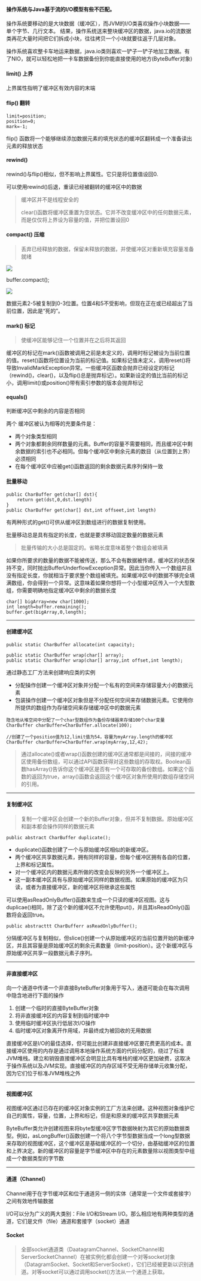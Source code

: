 #### 操作系统与Java基于流的I/O模型有些不匹配。

操作系统要移动的是大块数据（缓冲区），而JVM的I/O类喜欢操作小块数据——单个字节、几行文本。	结果，操作系统送来整块缓冲区的数据，java.io的流数据类再花大量时间把它们拆成小块，往往拷贝一个小块就要往返于几层对象。	

操作系统喜欢整卡车地运来数据，java.io类则喜欢一铲子一铲子地加工数据。有了NIO，就可以轻松地把一卡车数据备份到你能直接使用的地方(ByteBuffer对象)



#### limit() 上界

上界属性指明了缓冲区有效内容的末端



#### flip() 翻转

~~~
limit=position;
position=0;
mark=-1;
~~~



flip() 函数将一个能够继续添加数据元素的填充状态的缓冲区翻转成一个准备读出元素的释放状态



#### rewind()

rewind()与flip()相似，但不影响上界属性。它只是将位置值设回0.

可以使用rewind()后退，重读已经被翻转的缓冲区中的数据



> 缓冲区并不是线程安全的
>
> clear()函数将缓冲区重置为空状态。它并不改变缓冲区中的任何数据元素，而是仅仅将上界设为容量的值，并把位置设回0



#### compact() 压缩

> 丢弃已经释放的数据，保留未释放的数据，并使缓冲区对重新填充容量准备就绪

![](D:\note\image\压缩前.png)

buffer.compact();

![](D:\note\image\压缩后.png)

数据元素2-5被复制到0-3位置。位置4和5不受影响，但现在正在或已经超出了当前位置，因此是“死的”。



#### mark() 标记

> 使缓冲区能够记住一个位置并在之后将其返回

缓冲区的标记在mark()函数被调用之前是未定义的，调用时标记被设为当前位置的值。reset()函数将位置设为当前的标记值。如果标记值未定义，调用reset()将导致InvalidMarkException异常。一些缓冲区函数会抛弃已经设定的标记（rewind()，clear()，以及flip()总是抛弃标记）。如果新设定的值比当前的标记小，调用limit()或position()带有索引参数的版本会抛弃标记



#### equals()

判断缓冲区中剩余的内容是否相同

两个 缓冲区被认为相等的充要条件是：

+ 两个对象类型相同
+ 两个对象都剩余同样数量的元素。Buffer的容量不需要相同，而且缓冲区中剩余数据的索引也不必相同。但每个缓冲区中剩余元素的数目（从位置到上界）必须相同
+ 在每个缓冲区中应被get()函数返回的剩余数据元素序列保持一致



#### 批量移动

~~~
public CharBuffer get(char[] dst){
	return get(dst,0,dst.length)
}
public CharBuffer get(char[] dst,int offseet,int length)
~~~

有两种形式的get()可供从缓冲区到数组进行的数据复制使用。

批量移动总是具有指定的长度，也就是要求移动固定数量的数据元素

> 批量传输的大小总是固定的。省略长度意味着整个数组会被填满

如果你所要求的数量的数据不能被传送，那么不会有数据被传递，缓冲区的状态保持不变，同时抛出BufferUnderflowException异常。因此当你传入一个数组并且没有指定长度，你就相当于要求整个数组被填充。如果缓冲区中的数据不够完全填满数组，你会得到一个异常。这意味着如果你想将一个小型缓冲区传入一个大型数组，你需要明确地指定缓冲区中剩余的数据长度

~~~
char[] bigArray=new char[1000];
int length=buffer.remaining();
buffer.get(bigArray,0,length);
~~~



----

#### 创建缓冲区

~~~
public static CharBuffer allocate(int capacity);

public static CharBuffer wrap(char[] array);
public static CharBuffer wrap(char[] array,int offset,int length);
~~~



通过静态工厂方法来创建响应类的实例

+ 分配操作创建一个缓冲区对象并分配一个私有的空间来存储容量大小的数据元素
+ 包装操作创建一个缓冲区对象但是不分配任何空间来存储数据元素。它使用你所提供的数组作为存储空间来存储缓冲区中的数据元素

~~~
隐含地从堆空间中分配了一个char型数组作为备份存储器来存储100个char变量
CharBuffer charBuffer=CharBuffer.allocate(100);
~~~



~~~
//创建了一个position值为12,limit值为54，容量为myArray.length的缓冲区
CharBuffer charBuffer=CharBuffer.wrap(myArray,12,42);
~~~



> 通过allocate()或者wrap()函数创建的缓冲区通常都是间接的，间接的缓冲区使用备份数组，可以通过API函数获得对这些数组的存取权。Boolean函数hasArray()告诉你这个缓冲区是否有一个可存取的备份数组。如果这个函数的返回为true，array()函数会返回这个缓冲区对象所使用的数组存储空间的引用。



----



#### 复制缓冲区

> 复制一个缓冲区会创建一个新的Buffer对象，但并不复制数据。原始缓冲区和副本都会操作同样的数据元素

~~~
public abstract CharBuffer duplicate();
~~~



+ duplicate()函数创建了一个与原始缓冲区相似的新缓冲区。
+ 两个缓冲区共享数据元素，拥有同样的容量，但每个缓冲区拥有各自的位置，上界和标记属性。
+ 对一个缓冲区内的数据元素所做的改变会反映的另外一个缓冲区上。
+ 这一副本缓冲区具有与原始缓冲区同样的数据视图。如果原始的缓冲区为只读，或者为直接缓冲区，新的缓冲区将继承这些属性



可以使用asReadOnlyBuffer()函数来生成一个只读的缓冲区视图。这与duplicae()相同，除了这个新的缓冲区不允许使用put()，并且其isReadOnly()函数将会返回true。

~~~
public abstracttt CharBufferr asReadOnlyBuffer();
~~~



分隔缓冲区与复制相似，但slice()创建一个从原始缓冲区的当前位置开始的新缓冲区，并且其容量是原始缓冲区的剩余元素数量（limit-position）。这个新缓冲区与原始缓冲区共享一段数据元素子序列。

----



#### 非直接缓冲区

向一个通道中传递一个非直接ByteBuffer对象用于写入，通道可能会在每次调用中隐含地进行下面的操作

1. 创建一个临时的直接ByteBuffer对象
2. 将非直接缓冲区的内容复制到临时缓冲中
3. 使用临时缓冲区执行低层次I/O操作
4. 临时缓冲区对象离开作用域，并最终成为被回收的无用数据



直接缓冲区是I/O的最佳选择，但可能比创建非直接缓冲区要花费更高的成本。直接缓冲区使用的内存是通过调用本地操作系统方面的代码分配的，绕过了标准JVM堆栈。建立和销毁直接缓冲区会明显比具有堆栈的缓冲区更加破费，这取决于操作系统以及JVM实现。直接缓冲区的内存区域不受无用存储单元收集分配，因为它们位于标准JVM堆栈之外



----



#### 视图缓冲区

视图缓冲区通过已存在的缓冲区对象实例的工厂方法来创建。这种视图对象维护它自己的属性，容量，位置，上界和标记，但是和原来的缓冲区共享数据元素

ByteBuffer类允许创建视图来将byte型缓冲区字节数据映射为其它的原始数据类型。例如，asLongBuffer()函数创建一个将八个字节型数据当成一个long型数据来存取的视图缓冲区，这个缓冲区是基础缓冲区的一个切分，由基础缓冲区的位置和上界决定。新的缓冲区的容量是字节缓冲区中存在的元素数量除以视图类型中组成一个数据类型的字节数



----

#### 通道（Channel）

Channel用于在字节缓冲区和位于通道另一侧的实体（通常是一个文件或套接字）之间有效地传输数据

I/O可以分为广义的两大类别：File I/O和Stream I/O。那么相应地有两种类型的通道，它们是文件（file）通道和套接字（socket）通道



#### Socket

> 全部socket通道类（DaatagramChannel、SocketChannel和ServerSocketChannel）在被实例化都会创建一个对等socket对象（DatagramSocket、Socket和ServerSocket），它们已经被更新以识别通道。对等socket可以通过调用socket()方法从一个通道上获取。











